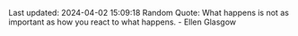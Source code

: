 Last updated: 2024-04-02 15:09:18
Random Quote: What happens is not as important as how you react to what happens. - Ellen Glasgow